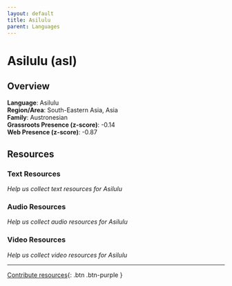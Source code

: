 ```yaml
---
layout: default
title: Asilulu
parent: Languages
---
```


# Asilulu (asl)

## Overview

**Language**: Asilulu  
**Region/Area**: South-Eastern Asia, Asia  
**Family**: Austronesian  
**Grassroots Presence (z-score)**: -0.14  
**Web Presence (z-score)**: -0.87  

## Resources

### Text Resources
*Help us collect text resources for Asilulu*

### Audio Resources
*Help us collect audio resources for Asilulu*

### Video Resources
*Help us collect video resources for Asilulu*

---

[Contribute resources](https://forms.office.com/e/1SfLJx3u1r){: .btn .btn-purple }

